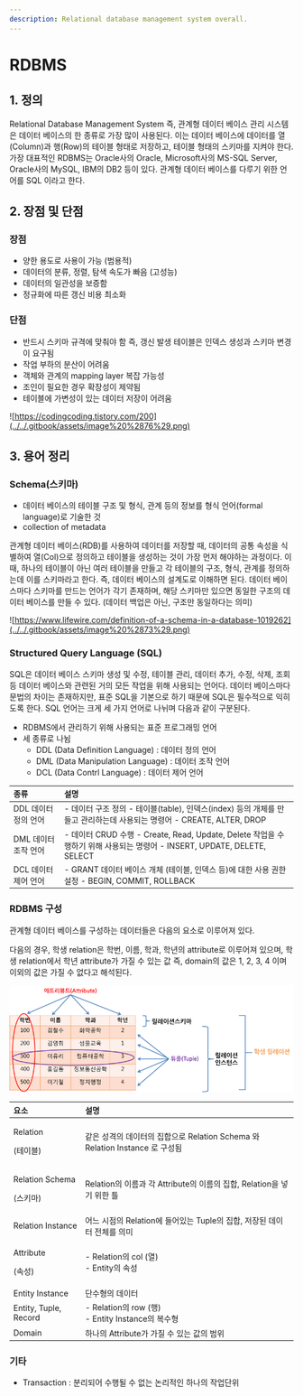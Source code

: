 ```yaml
---
description: Relational database management system overall.
---
```


# RDBMS

## 1. 정의

Relational Database Management System 즉, 관계형 데이터 베이스 관리 시스템은 데이터 베이스의 한 종류로 가장 많이 사용된다. 이는 데이터 베이스에 데이터를 열\(Column\)과 행\(Row\)의 테이블 형태로 저장하고, 테이블 형태의 스키마를 지켜야 한다. 가장 대표적인 RDBMS는 Oracle사의 Oracle, Microsoft사의 MS-SQL Server, Oracle사의 MySQL, IBM의 DB2 등이 있다. 관계형 데이터 베이스를 다루기 위한 언어를 SQL 이라고 한다. 



## 2. 장점 및 단점

### 장점 

* 양한 용도로 사용이 가능 \(범용적\)
* 데이터의 분류, 정렬, 탐색 속도가 빠음 \(고성능\)
* 데이터의 일관성을 보증함
* 정규화에 따른 갱신 비용 최소화

### 단점 

* 반드시 스키마 규격에 맞춰야 함 즉, 갱신 발생 테이블은 인덱스 생성과 스키마 변경이 요구됨
* 작업 부하의 분산이 어려움
* 객체와 관계의 mapping layer 복잡 가능성
* 조인이 필요한 경우 확장성이 제약됨
* 테이블에 가변성이 있는 데이터 저장이 어려움

![https://codingcoding.tistory.com/200](../../.gitbook/assets/image%20%2876%29.png)



## 3. 용어 정리

### Schema\(스키마\)

* 데이터 베이스의 테이블 구조 및 형식, 관계 등의 정보를 형식 언어\(formal language\)로 기술한 것
* collection of metadata

관계형 데이터 베이스\(RDB\)를 사용하여 데이터를 저장할 때, 데이터의 공통 속성을 식별하여 열\(Col\)으로 정의하고 테이블을 생성하는 것이 가장 먼저 해야하는 과정이다. 이 때, 하나의 테이블이 아닌 여러 테이블을 만들고 각 테이블의 구조, 형식, 관계를 정의하는데 이를 스키마라고 한다. 즉, 데이터 베이스의 설계도로 이해하면 된다. 데이터 베이스마다 스키마를 만드는 언어가 각기 존재하며, 해당 스키마만 있으면 동일한 구조의 데이터 베이스를 만들 수 있다. \(데이터 백업은 아닌, 구조만 동일하다는 의미\)

![https://www.lifewire.com/definition-of-a-schema-in-a-database-1019262](../../.gitbook/assets/image%20%2873%29.png)



### Structured Query Language \(SQL\)

SQL은 데이터 베이스 스키마 생성 및 수정, 테이블 관리, 데이터 추가, 수정, 삭제, 조회 등 데이터 베이스와 관련된 거의 모든 작업을 위해 사용되는 언어다. 데이터 베이스마다 문법의 차이는 존재하지만, 표준 SQL을 기본으로 하기 때문에 SQL은 필수적으로 익히도록 한다. SQL 언어는 크게 세 가지 언어로 나뉘며 다음과 같이 구분된다. 

* RDBMS에서 관리하기 위해 사용되는 표준 프로그래밍 언어
* 세 종류로 나뉨
  * DDL \(Data Definition Language\) : 데이터 정의 언어
  * DML \(Data Manipulation Language\) : 데이터 조작 언어
  * DCL \(Data Contrl Language\) : 데이터 제어 언어

| 종류 | 설명 |
| :--- | :--- |
| DDL 데이터 정의 언어 | - 데이터 구조 정의 - 테이블\(table\), 인덱스\(index\) 등의 개체를 만들고 관리하는데 사용되는 명령어 - CREATE, ALTER, DROP |
| DML 데이터 조작 언어 | - 데이터 CRUD 수행 - Create, Read, Update, Delete 작업을 수행하기 위해 사용되는 명령어 - INSERT, UPDATE, DELETE, SELECT  |
| DCL 데이터 제어 언어 | - GRANT 데이터 베이스 개체 \(테이블, 인덱스 등\)에 대한 사용 권한 설정 - BEGIN, COMMIT, ROLLBACK |



### RDBMS 구성

관계형 데이터 베이스를 구성하는 데이터들은 다음의 요소로 이루어져 있다. 

다음의 경우, 학생 relation은 학번, 이름, 학과, 학년의 attribute로 이루어져 있으며, 학생 relation에서 학년 attribute가 가질 수 있는 값 즉, domain의 값은 1, 2, 3, 4 이며 이외의 값은 가질 수 없다고 해석된다. 

![](../../.gitbook/assets/image%20%2870%29.png)

<table>
  <thead>
    <tr>
      <th style="text-align:left">&#xC694;&#xC18C;</th>
      <th style="text-align:left">&#xC124;&#xBA85;</th>
    </tr>
  </thead>
  <tbody>
    <tr>
      <td style="text-align:left">
        <p>Relation</p>
        <p>(&#xD14C;&#xC774;&#xBE14;)</p>
      </td>
      <td style="text-align:left">&#xAC19;&#xC740; &#xC131;&#xACA9;&#xC758; &#xB370;&#xC774;&#xD130;&#xC758;
        &#xC9D1;&#xD569;&#xC73C;&#xB85C; Relation Schema &#xC640; Relation Instance
        &#xB85C; &#xAD6C;&#xC131;&#xB428;</td>
    </tr>
    <tr>
      <td style="text-align:left">
        <p>Relation Schema</p>
        <p>(&#xC2A4;&#xD0A4;&#xB9C8;)</p>
      </td>
      <td style="text-align:left">Relation&#xC758; &#xC774;&#xB984;&#xACFC; &#xAC01; Attribute&#xC758; &#xC774;&#xB984;&#xC758;
        &#xC9D1;&#xD569;, Relation&#xC744; &#xB123;&#xAE30; &#xC704;&#xD55C; &#xD2C0;</td>
    </tr>
    <tr>
      <td style="text-align:left">Relation Instance</td>
      <td style="text-align:left">&#xC5B4;&#xB290; &#xC2DC;&#xC810;&#xC758; Relation&#xC5D0; &#xB4E4;&#xC5B4;&#xC788;&#xB294;
        Tuple&#xC758; &#xC9D1;&#xD569;, &#xC800;&#xC7A5;&#xB41C; &#xB370;&#xC774;&#xD130;
        &#xC804;&#xCCB4;&#xB97C; &#xC758;&#xBBF8;</td>
    </tr>
    <tr>
      <td style="text-align:left">
        <p>Attribute</p>
        <p>(&#xC18D;&#xC131;)</p>
      </td>
      <td style="text-align:left">- Relation&#xC758; col (&#xC5F4;)
        <br />- Entity&#xC758; &#xC18D;&#xC131;</td>
    </tr>
    <tr>
      <td style="text-align:left">Entity Instance</td>
      <td style="text-align:left">&#xB2E8;&#xC218;&#xD615;&#xC758; &#xB370;&#xC774;&#xD130;</td>
    </tr>
    <tr>
      <td style="text-align:left">Entity, Tuple, Record</td>
      <td style="text-align:left">- Relation&#xC758; row (&#xD589;)
        <br />- Entity Instance&#xC758; &#xBCF5;&#xC218;&#xD615;</td>
    </tr>
    <tr>
      <td style="text-align:left">Domain</td>
      <td style="text-align:left">&#xD558;&#xB098;&#xC758; Attribute&#xAC00; &#xAC00;&#xC9C8; &#xC218; &#xC788;&#xB294;
        &#xAC12;&#xC758; &#xBC94;&#xC704;</td>
    </tr>
  </tbody>
</table>



### 기타

* Transaction : 분리되어 수행될 수 없는 논리적인 하나의 작업단위

